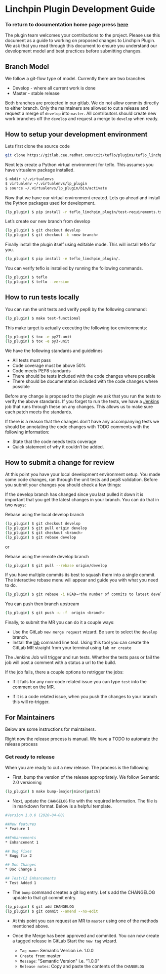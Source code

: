 # Linchpin Plugin Development Guide

### To return to documentation home page press [here](https://redhatqe.github.io/teflo_linchpin_plugin/index.html)

The plugin team welcomes your contributions to the project. 
Please use this document as a guide to working on proposed changes to Linchpin Plugin. 
We ask that you read through this document to ensure you understand our development model and 
best practices before submitting changes.

## Branch Model
We follow a git-flow type of model. Currently there are two branches
* Develop - where all current work is done
* Master - stable release

Both branches are protected in our gitlab. We do not allow commits directly to either branch. Only the maintainers
are allowed to cut a release and request a merge of `develop` into `master`. 
All contributors should create new work branches off the `develop` and request a merge to `develop` when ready. 

## How to setup your development environment
Lets first clone the source code
```bash
git clone https://gitlab.cee.redhat.com/ccit/teflo/plugins/teflo_linchpin_plugin.git

```

Next lets create a Python virtual environment for teflo. This assumes you have virtualenv package installed.
```bash
$ mkdir ~/.virtualenvs
$ virtualenv ~/.virtualenvs/lp_plugin
$ source ~/.virtualenvs/lp_plugin/bin/activate
```

Now that we have our virtual environment created. Lets go ahead and install the Python packages used for development.
```bash
(lp_plugin) $ pip install -r teflo_linchpin_plugin/test-requirements.txt
```

Let’s create our new branch from develop
```bash
(lp_plugin) $ git checkout develop
(lp_plugin) $ git checkout -b <new branch>
```

Finally install the plugin itself using editable mode. This will install teflo for you. 
```bash
(lp_plugin) $ pip install -e teflo_linchpin_plugin/.
```

You can verify teflo is installed by running the following commands.
```bash
(lp_plugin) $ teflo
(lp_plugin) $ teflo --version
```

## How to run tests locally
You can run the unit tests and verify pep8 by the following command:
```bash
(lp_plugin) $ make test-functional
```

This make target is actually executing the following tox environments:
```bash
(lp_plugin) $ tox -e py27-unit
(lp_plugin) $ tox -e py3-unit
```
We have the following standards and guidelines

* All tests must pass
* Code coverage must be above 50%
* Code meets PEP8 standards
* There should be tests included with the code changes where possible
* There should be documentation included with the code changes where possible

Before any change is proposed to the plugin we ask that you run the tests to verify the above standards. 
If you forget to run the tests, we have a 
[Jenkins](https://ci-ops-jenkins.rhev-ci-vms.eng.rdu2.redhat.com/view/teflo/job/cbn-linchpin-provisioner-tier-0/)
job that runs through these on any changes. This allows us to make sure each patch meets the standards.

If there is a reason that the changes don’t have any accompanying tests we should 
be annotating the code changes with TODO comments with the following information:

* State that the code needs tests coverage
* Quick statement of why it couldn’t be added.

## How to submit a change for review
At this point you have your local development environment setup. 
You made some code changes, ran through the unit tests and pep8 validation. 
Before you submit your changes you should check a few things:

If the develop branch has changed since you last pulled it down it is 
important that you get the latest changes in your branch. You can do that in two ways:

Rebase using the local develop branch
```bash
(lp_plugin) $ git checkout develop
(lp_plugin) $ git pull origin develop
(lp_plugin) $ git checkout <branch>
(lp_plugin) $ git rebase develop

```

or 

Rebase using the remote develop branch
```bash
(lp_plugin) $ git pull --rebase origin/develop
```

If you have multiple commits its best to squash them into a single commit. 
The interactive rebase menu will appear and guide you with what you need to do.
```bash
(lp_plugin) $ git rebase -i HEAD~<the number of commits to latest develop commit>
```

You can push then branch upstream
```bash
(lp_plugin) $ git push -u -f  origin <branch>
```

Finally, to submit the MR you can do it a couple ways:

* Use the GitLab `new merge request` wizard. Be sure to select the `develop` branch.
* Install the [lab](https://github.com/zaquestion/lab) command line tool. Using this
tool you can create the GitLab MR straight from your terminal using `lab mr create`

The Jenkins Job will trigger and run tests. Whether the tests pass or fail the job
will post a comment with a status a url to the build. 

If the job fails, there a couple options to retrigger the jobs:
* If it fails for any non-code related issue you can type `test` into
the comment on the MR.

* If it is a code related issue, when you push the changes to your branch
this will re-trigger.

## For Maintainers
Below are some instructions for maintainers. 

Right now the release process is manual. We have a TODO to automate the release process

### Get ready to release 

When you are ready to cut a new release. The process is the following

* First, bump the version of the release appropriately. We follow Semantic 2.0 versioning
```bash
(lp_plugin) $ make bump-[major|minor|patch]
```

* Next, update the `CHANGELOG` file with the required information. The file is in markdown format. 
Below is a helpful template.

```bash
#Version 1.0.0 (2020-04-08)

##New features
* Feature 1

##Enhancements
* Enhancement 1

## Bug Fixes
* Bugg fix 2

## Doc Changes
* Doc Change 1

## Test/CI Enhancements
* Test Added 1
```

* The `bump` command creates a git log entry. Let's add the CHANGELOG update to that git commit
entry.

```bash
(lp_plugin) $ git add CHANGELOG
(lp_plugin) $ git commit --amend --no-edit
```

* At this point you can request an MR to `master` using one of the methods mentioned above. 

* Once the Merge has been approved and commited. You can now create a tagged release in GitLab
Start the `new tag` wizard.
    * `Tag name`: Semantic Version i.e. 1.0.0
    * `Create from`: master
    * `Message`: "Semantic Version" i.e. "1.0.0"
    * `Release notes`: Copy and paste the contents of the `CHANGELOG`

